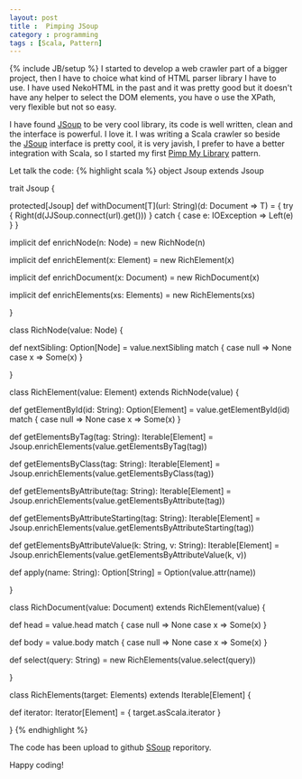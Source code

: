 ```yaml
---
layout: post
title :  Pimping JSoup
category : programming
tags : [Scala, Pattern]
---
```

{% include JB/setup %}
I started to develop a web crawler part of a bigger project, then I have to 
choice what kind of HTML parser library I have to use. I have used NekoHTML
in the past and it was pretty good but it doesn't have any helper to select
the DOM elements, you have o use the XPath, very flexible but not so easy.

I have found [JSoup](http://jsoup.org/) to be very cool library, its code is 
well written, clean and the interface is powerful. I love it. I was writing 
a Scala crawler so beside the [JSoup](http://jsoup.org/) interface is pretty 
cool, it is very javish, I prefer to have a better integration with Scala, so 
I started my first [Pimp My Library](http://www.artima.com/weblogs/viewpost.jsp?thread=179766) pattern.

Let talk the code:
{% highlight scala %}
object Jsoup extends Jsoup

trait Jsoup {

  protected[Jsoup] def withDocument[T](url: String)(d: Document => T) = {
    try {
      Right(d(JJSoup.connect(url).get()))
    }
    catch {
      case e: IOException => Left(e)
    }
  }

  implicit def enrichNode(n: Node) = new RichNode(n)

  implicit def enrichElement(x: Element) = new RichElement(x)

  implicit def enrichDocument(x: Document) = new RichDocument(x)

  implicit def enrichElements(xs: Elements) = new RichElements(xs)

}

class RichNode(value: Node) {

  def nextSibling: Option[Node] = value.nextSibling match {
    case null => None
    case x => Some(x)
  }

}


class RichElement(value: Element) extends RichNode(value) {

  def getElementById(id: String): Option[Element] = value.getElementById(id) match {
    case null => None
    case x => Some(x)
  }

  def getElementsByTag(tag: String): Iterable[Element] = 
	Jsoup.enrichElements(value.getElementsByTag(tag))

  def getElementsByClass(tag: String): Iterable[Element] = 
	Jsoup.enrichElements(value.getElementsByClass(tag))

  def getElementsByAttribute(tag: String): Iterable[Element] = 
	Jsoup.enrichElements(value.getElementsByAttribute(tag))

  def getElementsByAttributeStarting(tag: String): Iterable[Element] = 
	Jsoup.enrichElements(value.getElementsByAttributeStarting(tag))

  def getElementsByAttributeValue(k: String, v: String): Iterable[Element] = 
	Jsoup.enrichElements(value.getElementsByAttributeValue(k, v))

  def apply(name: String): Option[String] = Option(value.attr(name))

}

class RichDocument(value: Document) extends RichElement(value) {

  def head = value.head match {
    case null => None
    case x => Some(x)
  }

  def body = value.body match {
    case null => None
    case x => Some(x)
  }

  def select(query: String) = new RichElements(value.select(query))

}

class RichElements(target: Elements) extends Iterable[Element] {

  def iterator: Iterator[Element] = {
    target.asScala.iterator
  }

}
{% endhighlight %}

The code has been upload to github [SSoup](https://github.com/filosganga/ssoup) reporitory. 

Happy coding!
